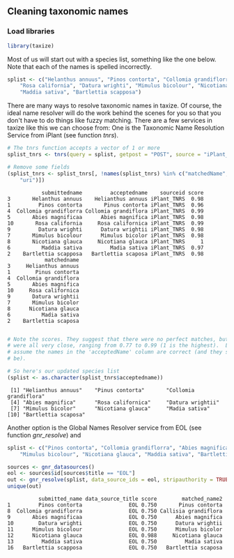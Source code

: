 ## Cleaning taxonomic names




### Load libraries


```r
library(taxize)
```


Most of us will start out with a species list, something like the one below. Note that each of the names is spelled incorrectly.


```r
splist <- c("Helanthus annuus", "Pinos contorta", "Collomia grandiflorra", "Abies magnificaa", 
    "Rosa california", "Datura wrighti", "Mimulus bicolour", "Nicotiana glauca", 
    "Maddia sativa", "Bartlettia scapposa")
```


There are many ways to resolve taxonomic names in taxize. Of course, the ideal name resolver will do the work behind the scenes for you so that you don't have to do things like fuzzy matching. There are a few services in taxize like this we can choose from: One is the Taxonomic Name Resolution Service from iPlant (see function *tnrs*).


```r
# The tnrs function accepts a vector of 1 or more
splist_tnrs <- tnrs(query = splist, getpost = "POST", source = "iPlant_TNRS")

# Remove some fields
(splist_tnrs <- splist_tnrs[, !names(splist_tnrs) %in% c("matchedName", "annotations", 
    "uri")])
```

```
           submittedname         acceptedname    sourceid score
3       Helanthus annuus    Helianthus annuus iPlant_TNRS  0.98
1         Pinos contorta       Pinus contorta iPlant_TNRS  0.96
4  Collomia grandiflorra Collomia grandiflora iPlant_TNRS  0.99
5       Abies magnificaa      Abies magnifica iPlant_TNRS  0.98
10       Rosa california     Rosa californica iPlant_TNRS  0.99
9         Datura wrighti      Datura wrightii iPlant_TNRS  0.98
7       Mimulus bicolour      Mimulus bicolor iPlant_TNRS  0.98
8       Nicotiana glauca     Nicotiana glauca iPlant_TNRS     1
6          Maddia sativa         Madia sativa iPlant_TNRS  0.97
2    Bartlettia scapposa   Bartlettia scaposa iPlant_TNRS  0.98
            matchedname
3     Helianthus annuus
1        Pinus contorta
4  Collomia grandiflora
5       Abies magnifica
10     Rosa californica
9       Datura wrightii
7       Mimulus bicolor
8      Nicotiana glauca
6          Madia sativa
2    Bartlettia scaposa
```

```r

# Note the scores. They suggest that there were no perfect matches, but they
# were all very close, ranging from 0.77 to 0.99 (1 is the highest).  Let's
# assume the names in the 'acceptedName' column are correct (and they should
# be).

# So here's our updated species list
(splist <- as.character(splist_tnrs$acceptedname))
```

```
 [1] "Helianthus annuus"    "Pinus contorta"       "Collomia grandiflora"
 [4] "Abies magnifica"      "Rosa californica"     "Datura wrightii"     
 [7] "Mimulus bicolor"      "Nicotiana glauca"     "Madia sativa"        
[10] "Bartlettia scaposa"  
```


Another option is the Global Names Resolver service from EOL (see function *gnr_resolve*) and 


```r
splist <- c("Pinos contorta", "Collomia grandiflorra", "Abies magnificaa", "Datura wrighti", 
    "Mimulus bicolour", "Nicotiana glauca", "Maddia sativa", "Bartlettia scapposa")

sources <- gnr_datasources()
eol <- sources$id[sources$title == "EOL"]
out <- gnr_resolve(splist, data_source_ids = eol, stripauthority = TRUE)
unique(out)
```

```
          submitted_name data_source_title score        matched_name2
1         Pinos contorta               EOL 0.750       Pinus contorta
8  Collomia grandiflorra               EOL 0.750 Callisia grandiflora
9       Abies magnificaa               EOL 0.750      Abies magnifica
10        Datura wrighti               EOL 0.750      Datura wrightii
11      Mimulus bicolour               EOL 0.750      Mimulus bicolor
12      Nicotiana glauca               EOL 0.988     Nicotiana glauca
13         Maddia sativa               EOL 0.750         Madia sativa
16   Bartlettia scapposa               EOL 0.750   Bartlettia scaposa
```

